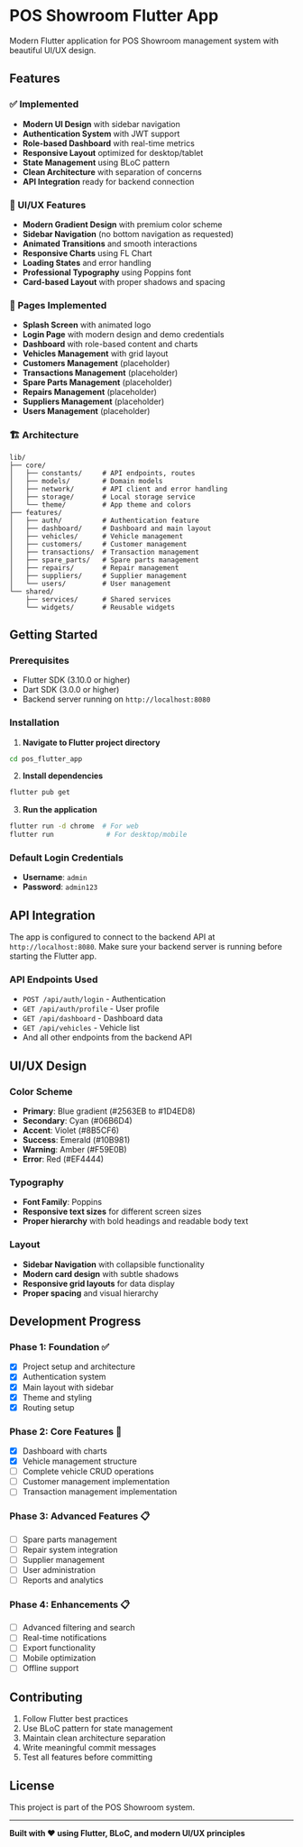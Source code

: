 # POS Showroom Flutter App

Modern Flutter application for POS Showroom management system with beautiful UI/UX design.

## Features

### ✅ Implemented
- **Modern UI Design** with sidebar navigation
- **Authentication System** with JWT support
- **Role-based Dashboard** with real-time metrics
- **Responsive Layout** optimized for desktop/tablet
- **State Management** using BLoC pattern
- **Clean Architecture** with separation of concerns
- **API Integration** ready for backend connection

### 🎨 UI/UX Features
- **Modern Gradient Design** with premium color scheme
- **Sidebar Navigation** (no bottom navigation as requested)
- **Animated Transitions** and smooth interactions
- **Responsive Charts** using FL Chart
- **Loading States** and error handling
- **Professional Typography** using Poppins font
- **Card-based Layout** with proper shadows and spacing

### 📱 Pages Implemented
- **Splash Screen** with animated logo
- **Login Page** with modern design and demo credentials
- **Dashboard** with role-based content and charts
- **Vehicles Management** with grid layout
- **Customers Management** (placeholder)
- **Transactions Management** (placeholder)
- **Spare Parts Management** (placeholder)
- **Repairs Management** (placeholder)
- **Suppliers Management** (placeholder)
- **Users Management** (placeholder)

### 🏗️ Architecture
```
lib/
├── core/
│   ├── constants/     # API endpoints, routes
│   ├── models/        # Domain models
│   ├── network/       # API client and error handling
│   ├── storage/       # Local storage service
│   └── theme/         # App theme and colors
├── features/
│   ├── auth/          # Authentication feature
│   ├── dashboard/     # Dashboard and main layout
│   ├── vehicles/      # Vehicle management
│   ├── customers/     # Customer management
│   ├── transactions/  # Transaction management
│   ├── spare_parts/   # Spare parts management
│   ├── repairs/       # Repair management
│   ├── suppliers/     # Supplier management
│   └── users/         # User management
└── shared/
    ├── services/      # Shared services
    └── widgets/       # Reusable widgets
```

## Getting Started

### Prerequisites
- Flutter SDK (3.10.0 or higher)
- Dart SDK (3.0.0 or higher)
- Backend server running on `http://localhost:8080`

### Installation

1. **Navigate to Flutter project directory**
```bash
cd pos_flutter_app
```

2. **Install dependencies**
```bash
flutter pub get
```

3. **Run the application**
```bash
flutter run -d chrome  # For web
flutter run             # For desktop/mobile
```

### Default Login Credentials
- **Username**: `admin`
- **Password**: `admin123`

## API Integration

The app is configured to connect to the backend API at `http://localhost:8080`. Make sure your backend server is running before starting the Flutter app.

### API Endpoints Used
- `POST /api/auth/login` - Authentication
- `GET /api/auth/profile` - User profile
- `GET /api/dashboard` - Dashboard data
- `GET /api/vehicles` - Vehicle list
- And all other endpoints from the backend API

## UI/UX Design

### Color Scheme
- **Primary**: Blue gradient (#2563EB to #1D4ED8)
- **Secondary**: Cyan (#06B6D4)
- **Accent**: Violet (#8B5CF6)
- **Success**: Emerald (#10B981)
- **Warning**: Amber (#F59E0B)
- **Error**: Red (#EF4444)

### Typography
- **Font Family**: Poppins
- **Responsive text sizes** for different screen sizes
- **Proper hierarchy** with bold headings and readable body text

### Layout
- **Sidebar Navigation** with collapsible functionality
- **Modern card design** with subtle shadows
- **Responsive grid layouts** for data display
- **Proper spacing** and visual hierarchy

## Development Progress

### Phase 1: Foundation ✅
- [x] Project setup and architecture
- [x] Authentication system
- [x] Main layout with sidebar
- [x] Theme and styling
- [x] Routing setup

### Phase 2: Core Features 🚧
- [x] Dashboard with charts
- [x] Vehicle management structure
- [ ] Complete vehicle CRUD operations
- [ ] Customer management implementation
- [ ] Transaction management implementation

### Phase 3: Advanced Features 📋
- [ ] Spare parts management
- [ ] Repair system integration
- [ ] Supplier management
- [ ] User administration
- [ ] Reports and analytics

### Phase 4: Enhancements 📋
- [ ] Advanced filtering and search
- [ ] Real-time notifications
- [ ] Export functionality
- [ ] Mobile optimization
- [ ] Offline support

## Contributing

1. Follow Flutter best practices
2. Use BLoC pattern for state management
3. Maintain clean architecture separation
4. Write meaningful commit messages
5. Test all features before committing

## License

This project is part of the POS Showroom system.

---

**Built with ❤️ using Flutter, BLoC, and modern UI/UX principles**